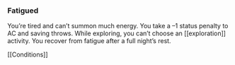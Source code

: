 ### Fatigued

You’re tired and can’t summon much energy. You take a –1 status penalty to AC and saving throws. While exploring, you can’t choose an [[exploration]] activity.
You recover from fatigue after a full night’s rest.

[[Conditions]]